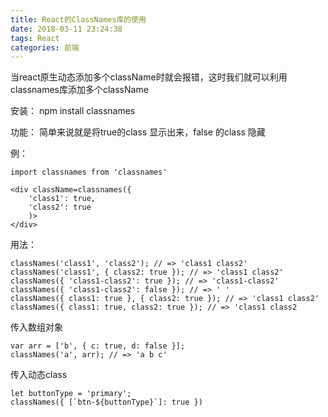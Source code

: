 ```yaml
---
title: React的ClassNames库的使用
date: 2018-03-11 23:24:38
tags: React
categories: 前端
---
```


当react原生动态添加多个className时就会报错，这时我们就可以利用classnames库添加多个className

安装： npm install classnames

功能： 简单来说就是将true的class 显示出来，false 的class 隐藏

例：

    import classnames from 'classnames'
    
    <div className=classnames({
    	'class1': true,
    	'class2': true
    	)>
    </div>	

用法：

    classNames('class1', 'class2'); // => 'class1 class2'
    classNames('class1', { class2: true }); // => 'class1 class2'
    classNames({ 'class1-class2': true }); // => 'class1-class2'
    classNames({ 'class1-class2': false }); // => ' '
    classNames({ class1: true }, { class2: true }); // => 'class1 class2'
    classNames({ class1: true, class2: true }); // => 'class1 class2

传入数组对象

    var arr = ['b', { c: true, d: false }];
    classNames('a', arr); // => 'a b c'

传入动态class

    let buttonType = 'primary';
    classNames({ [`btn-${buttonType}`]: true })
